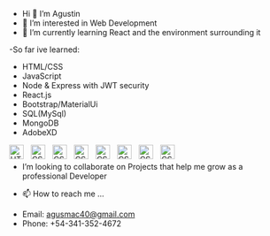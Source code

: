 - Hi 👋 I’m Agustin
- 👀 I’m interested in Web Development
- 🌱 I’m currently learning React and the environment surrounding it
 
-So far ive learned:

* HTML/CSS
* JavaScript 
* Node & Express with JWT security
* React.js
* Bootstrap/MaterialUi
* SQL(MySql)
* MongoDB
* AdobeXD

<img align="left" alt="HTML5" width="26px" src="https://cdn.jsdelivr.net/gh/devicons/devicon/icons/html5/html5-original.svg" style="padding-right:10px;" />
<img align="left" alt="CSS3" width="26px" src="https://cdn.jsdelivr.net/gh/devicons/devicon/icons/css3/css3-original.svg" style="padding-right:10px;" />
<img align="left" alt="CSS3" width="26px" src="https://icongr.am/devicon/express-original.svg?size=56&color=ffffff" style="padding-right:10px;" />
<img align="left" alt="CSS3" width="26px" src="https://icongr.am/devicon/git-original.svg?size=128&color=currentColor" style="padding-right:10px;" />

<img align="left" alt="CSS3" width="26px" src="https://icongr.am/devicon/express-original.svg?size=56&color=ffffff" style="padding-right:10px;" />
<img align="left" alt="CSS3" width="26px" src="https://icongr.am/devicon/express-original.svg?size=56&color=ffffff" style="padding-right:10px;" />
<img align="left" alt="CSS3" width="26px" src="https://icongr.am/devicon/express-original.svg?size=56&color=ffffff" style="padding-right:10px;" />
<img align="left" alt="CSS3" width="26px" src="https://icongr.am/devicon/express-original.svg?size=56&color=ffffff" style="padding-right:10px;" />


<br/>

- I’m looking to collaborate on Projects that help me grow as a professional Developer

- 📫 How to reach me ...
* Email: agusmac40@gmail.com
* Phone: +54-341-352-4672

<!---
Agusmac/Agusmac is a ✨ special ✨ repository because its `README.md` (this file) appears on your GitHub profile.
You can click the Preview link to take a look at your changes.
--->
